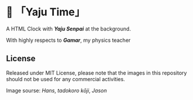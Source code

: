 # 🐗 「Yaju Time」

A HTML Clock with ***Yaju Senpai*** at the background.

With highly respects to ***Gamar***, my physics teacher

## License

Released under MIT License, please note that the images in this repository should not be used for any commercial activities.

Image sourse: *Hans*, *tadokoro kōji*, *Jason*
